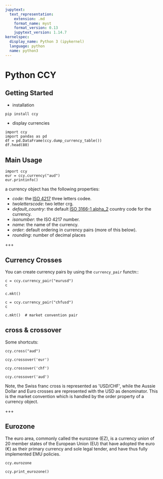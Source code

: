 ```yaml
---
jupytext:
  text_representation:
    extension: .md
    format_name: myst
    format_version: 0.13
    jupytext_version: 1.14.7
kernelspec:
  display_name: Python 3 (ipykernel)
  language: python
  name: python3
---
```


# Python CCY

## Getting Started

* installation
```bash
pip install ccy
```
* display currencies

```{code-cell} ipython3
import ccy
import pandas as pd
df = pd.DataFrame(ccy.dump_currency_table())
df.head(80)
```

## Main Usage

```{code-cell} ipython3
import ccy
eur = ccy.currency("aud")
eur.printinfo()
```

a currency object has the following properties:
* *code*: the [ISO 4217](https://en.wikipedia.org/wiki/ISO_4217) three letters codee.
* *twoletterscode*: two letter crg.
* *default_country*: the default [ISO 3166-1 alpha_2](https://en.wikipedia.org/wiki/ISO_3166-1_alpha-2) country code for the currency.
* *isonumber*: the ISO 4217 number.
* *name*: the name of the currency.
* *order*: default ordering in currency pairs (more of this below).
* *rounding*: number of decimal places

+++

## Currency Crosses


You can create currency pairs by using the ``currency_pair`` functn::

```{code-cell} ipython3
c = ccy.currency_pair("eurusd")
c
```

```{code-cell} ipython3
c.mkt()
```

```{code-cell} ipython3
c = ccy.currency_pair("chfusd")
c
```

```{code-cell} ipython3
c.mkt()  # market convention pair
```

## cross & crossover

Some shortcuts:

```{code-cell} ipython3
ccy.cross("aud")
```

```{code-cell} ipython3
ccy.crossover('eur')
```

```{code-cell} ipython3
ccy.crossover('chf')
```

```{code-cell} ipython3
ccy.crossover('aud')
```

Note, the Swiss franc cross is represented as 'USD/CHF', while the Aussie Dollar and Euro crosses are represented with the USD as denominator. This is the market convention which is handled by the order property of a currency object.

+++

## Eurozone

The euro area, commonly called the eurozone (EZ), is a currency union of 20 member states of the European Union (EU) that have adopted the euro (€) as their primary currency and sole legal tender, and have thus fully implemented EMU policies.

```{code-cell} ipython3
ccy.eurozone
```

```{code-cell} ipython3
ccy.print_eurozone()
```
